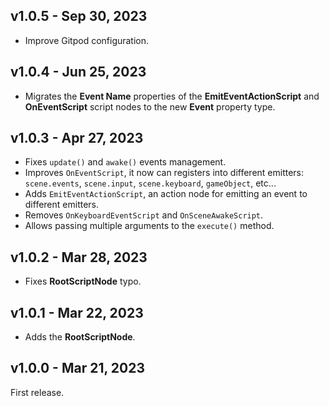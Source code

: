 ## v1.0.5 - Sep 30, 2023

* Improve Gitpod configuration.

## v1.0.4 - Jun 25, 2023

* Migrates the **Event Name** properties of the **EmitEventActionScript** and **OnEventScript** script nodes to the new **Event** property type.

## v1.0.3 - Apr 27, 2023

* Fixes `update()` and `awake()` events management.
* Improves `OnEventScript`, it now can registers into different emitters: `scene.events`, `scene.input`, `scene.keyboard`, `gameObject`, etc...
* Adds `EmitEventActionScript`, an action node for emitting an event to different emitters.
* Removes `OnKeyboardEventScript` and `OnSceneAwakeScript`.
* Allows passing multiple arguments to the `execute()` method.

## v1.0.2 - Mar 28, 2023

* Fixes **RootScriptNode** typo.

## v1.0.1 - Mar 22, 2023

* Adds the **RootScriptNode**.

## v1.0.0 - Mar 21, 2023

First release.
